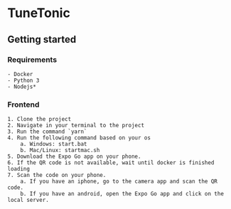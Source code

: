 # TuneTonic

## Getting started

### Requirements

    - Docker
    - Python 3
    - Nodejs*

### Frontend

    1. Clone the project
    2. Navigate in your terminal to the project
    3. Run the command `yarn`
    4. Run the following command based on your os
        a. Windows: start.bat
        b. Mac/Linux: startmac.sh
    5. Download the Expo Go app on your phone.
    6. If the QR code is not available, wait until docker is finished loading
    7. Scan the code on your phone.
        a. If you have an iphone, go to the camera app and scan the QR code.
        b. If you have an android, open the Expo Go app and click on the local server.
